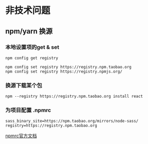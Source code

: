 # 非技术问题

## npm/yarn 换源

### 本地设置项的get & set

```
npm config get registry

npm config set registry https://registry.npm.taobao.org
npm config set registry https://registry.npmjs.org/
```

### 换源下载某个包

```
npm --registry https://registry.npm.taobao.org install react
```

### 为项目配置 .npmrc

```
sass_binary_site=https://npm.taobao.org/mirrors/node-sass/
registry=https://registry.npm.taobao.org
```

[npmrc官方文档](https://docs.npmjs.com/files/npmrc.html)


